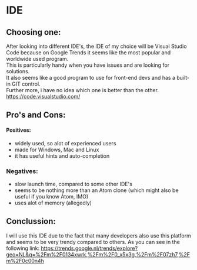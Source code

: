 # IDE    
## Choosing one:
After looking into different IDE's, the IDE of my choice will be Visual Studio Code because on Google Trends it seems like the most popular and worldwide used program.  
This is particularly handy when you have issues and are looking for solutions.  
It also seems like a good program to use for front-end devs and has a built-in GIT control.  
Further more, i have no idea which one is better than the other.    
https://code.visualstudio.com/ 
  
## Pro's and Cons:  
#### Positives:  
* widely used, so alot of experienced users
* made for Windows, Mac and Linux
* it has useful hints and auto-completion  
### Negatives:  
* slow launch time, compared to some other IDE's  
* seems to be nothing more than an Atom clone (which might also be useful if you know Atom, IMO)
* uses alot of memory (allegedly)  
  
 ## Conclussion:
  I will use this IDE due to the fact that many developers also use this platform and seems to be very trendy compared to others.
  As you can see in the following link: https://trends.google.nl/trends/explore?geo=NL&q=%2Fm%2F0134xwrk,%2Fm%2F0_x5x3g,%2Fm%2F07zh7,%2Fm%2F0c00n4h
